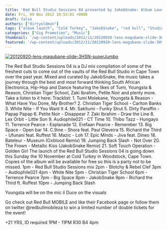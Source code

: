 ```yaml
---
title: 'Red Bull Studio Sessions 04 presented by JakobSnake: Album Launch at Cold Turkey this Sunday'
date: Fri, 09 Nov 2012 10:53:01 +0000
draft: false
authors: ["dirtyoldman"]
tags: ["album launch", "Cold Turkey", "JakobSnake", "red bull", "Studio Sessions 04"]
categories: ["Gig Promotion", "Music"]
thumbnail: '/wp-content/uploads/2012/11/20120920-lens-magubane-slide-3HSN-superJumbo-150x150.jpg'
featured: '/wp-content/uploads/2012/11/20120920-lens-magubane-slide-3HSN-superJumbo-304x190.jpg'
---
```


[![](/wp-content/uploads/2012/11/20120920-lens-magubane-slide-3HSN-superJumbo.jpg "20120920-lens-magubane-slide-3HSN-superJumbo")](/2012/11/09/red-bull-studio-sessions-04-presented-by-jakobsnake-album-launch-at-cold-turkey-this-sunday/20120920-lens-magubane-slide-3hsn-superjumbo/)

The Red Bull Studio Sessions 04 is a DJ mix compilation of some of the freshest cuts to come out of the vaults of the Red Bull Studio in Cape Town over the past year. Mixed and curated by JakobSnake, the music takes a journey through the best and most forward thinking South African Electronica, Hip-Hop and Dance featuring the likes of Tumi, Youngsta & Reason, Christian Tiger School, Zaki Ibrahim, Petite Noir and plenty more. Take a listen to it here:  Tracklist: 1. Tumi Molekane, Youngsta & Reason - What Have You Done, My Brother? 2. Christian Tiger School - Carlton Banks 3. White Nite - If You Want It 4. Mr. Sakitumi - Funky Strut 5. Dirty Paraffin - Papap Papap 6. Petite Noir - Disappear 7. Zaki Ibrahim - Draw the Line 8. Lex Orbit - Little Son 9. Audiophile021 - CT Time 10. Thibo Tazz - Hungayo 11. Terrence Pearce - Esplanade 12. Erefaan Pearce - Remember 13. Big Space - Open bar 14. C.9ine - Shora feat. Paul Oleveira 15. Richard the Third - Ufunani feat. Ruffest 16. Mazic - Loh 17. Epic Minds - Jiva feat. Dineo 18. Bateleur - Museum (Oxblood Remix) 19. Jumping Back Slash - Not Over 20. The Frown - Metallic Kiss (JakobSnake Remix) 21. Soft Touch Operation - Golden Girl The launch of the Red Bull Studio Sessions 04 is going down this Sunday the 10 November at Cold Turkey in Woodstock, Cape Town. Copies of the album will be available for free so this is a party not to be missed. 1pm - Red Bull Studio Sessions mix 2pm - Blotchy & Rebel Clef 3pm - Audiophile021 4pm - White Nite 5pm - Christian Tiger School 6pm - Terrence Pearce 7pm - Big Space 8pm - JakobSnake 9pm - Richard the Third ft. Ruffest 10pm - Jumping Back Slash

Youngsta will be on the mic il Duce on the visuals

Go check out Red Bull MOBILE and like their Facebook page or follow them on twitter @redbullmobileza to win a limited number of double tickets for the event!

+21 YRS, ID required 1PM - 11PM R30 B4 4pm